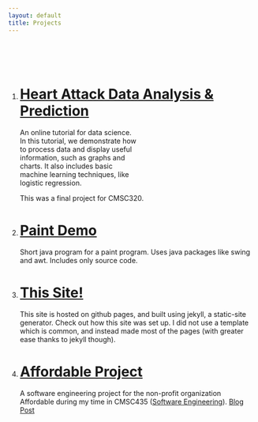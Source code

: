 ```yaml
---
layout: default
title: Projects
---
```


<br><br><br>
<ol>
<li> <h1> <a href="https://andylovesmangos.github.io/heartattack-data-analysis/"> Heart Attack Data Analysis & Prediction </a> </h1> </li>
<p style="width:50%">An online tutorial for data science. In this tutorial, we demonstrate how to process data and display useful information, such as graphs and charts. It also includes basic machine learning techniques, like logistic regression.</p>

This was a final project for CMSC320.

<li> <h1> <a href="https://github.com/Andylovesmangos/PaintDemo"> Paint Demo </a> </h1> </li>
Short java program for a paint program. Uses java packages like swing and awt. Includes only source code.

<li> <h1> <a href="https://github.com/Andylovesmangos/andylovesmangos.github.io"> This Site! </a> </h1> </li>
This site is hosted on github pages, and built using jekyll, a static-site generator. Check out how this site was set up. I did not use a template which is common, and instead made most of the pages (with greater ease thanks to jekyll though).
  
<li> <h1> <a href="https://andylovesmangos.github.io/assets/images/Press_Release.pdf"> Affordable Project </a> </h1> </li>
A software engineering project for the non-profit organization Affordable during my time in CMSC435 (<a href="https://seam.cs.umd.edu/">Software Engineering</a>). <a href= "https://blog.affordhealth.org/2022/01/06/ai-filtering-algorithms-predict-best-candidate-for-medical-aid/"> Blog Post </a>
  
</ol>

